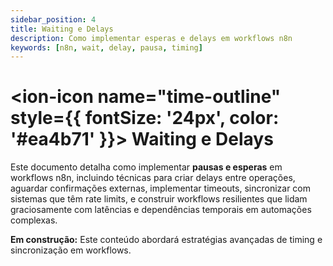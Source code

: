 ```yaml
---
sidebar_position: 4
title: Waiting e Delays
description: Como implementar esperas e delays em workflows n8n
keywords: [n8n, wait, delay, pausa, timing]
---
```


# <ion-icon name="time-outline" style={{ fontSize: '24px', color: '#ea4b71' }}></ion-icon> Waiting e Delays

Este documento detalha como implementar **pausas e esperas** em workflows n8n, incluindo técnicas para criar delays entre operações, aguardar confirmações externas, implementar timeouts, sincronizar com sistemas que têm rate limits, e construir workflows resilientes que lidam graciosamente com latências e dependências temporais em automações complexas.

**Em construção:** Este conteúdo abordará estratégias avançadas de timing e sincronização em workflows.
